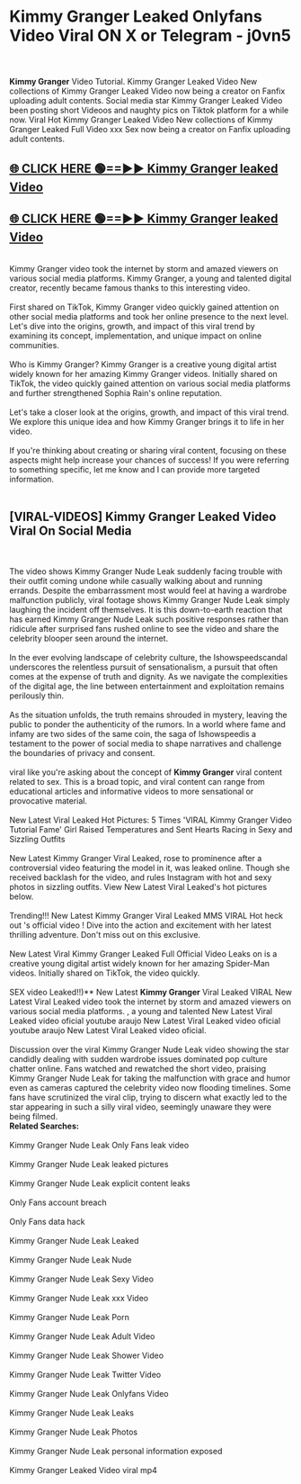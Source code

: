 <h1> Kimmy Granger Leaked Onlyfans Video Viral ON X or Telegram - j0vn5 </h1>

# 
<br>
<strong>Kimmy Granger</strong> Video Tutorial. Kimmy Granger Leaked Video New collections of  Kimmy Granger Leaked Video now being a creator on Fanfix uploading adult contents. Social media star Kimmy Granger Leaked Video been posting short Videoos and naughty pics on Tiktok platform for a while now. Viral Hot Kimmy Granger Leaked Video New collections of Kimmy Granger Leaked Full Video xxx Sex now being a creator on Fanfix uploading adult contents.
<br>

## [🌐 CLICK HERE 🟢==►► Kimmy Granger leaked Video ](https://onlyclips.site?title=Kimmy_Granger&ref=git)


## [🌐 CLICK HERE 🟢==►► Kimmy Granger leaked Video ](https://onlyclips.site?title=Kimmy_Granger&ref=git)

<br>
Kimmy Granger video took the internet by storm and amazed viewers on various social media platforms. Kimmy Granger, a young and talented digital creator, recently became famous thanks to this interesting video.
<br><br>
First shared on TikTok, Kimmy Granger video quickly gained attention on other social media platforms and took her online presence to the next level. Let's dive into the origins, growth, and impact of this viral trend by examining its concept, implementation, and unique impact on online communities.
<br><br>
Who is Kimmy Granger? Kimmy Granger is a creative young digital artist widely known for her amazing Kimmy Granger videos. Initially shared on TikTok, the video quickly gained attention on various social media platforms and further strengthened Sophia Rain's online reputation.
<br><br>
Let's take a closer look at the origins, growth, and impact of this viral trend. We explore this unique idea and how Kimmy Granger brings it to life in her video.
<br><br>
If you're thinking about creating or sharing viral content, focusing on these aspects might help increase your chances of success! If you were referring to something specific, let me know and I can provide more targeted information.
<br><br>
<h2>[VIRAL-VIDEOS] Kimmy Granger Leaked Video Viral On Social Media</h2>
<br><br>
The video shows Kimmy Granger Nude Leak suddenly facing trouble with their outfit coming undone while casually walking about and running errands. Despite the embarrassment most would feel at having a wardrobe malfunction publicly, viral footage shows Kimmy Granger Nude Leak simply laughing the incident off themselves. It is this down-to-earth reaction that has earned Kimmy Granger Nude Leak such positive responses rather than ridicule after surprised fans rushed online to see the video and share the celebrity blooper seen around the internet.
<br><br>
In the ever evolving landscape of celebrity culture, the Ishowspeedscandal underscores the relentless pursuit of sensationalism, a pursuit that often comes at the expense of truth and dignity. As we navigate the complexities of the digital age, the line between entertainment and exploitation remains perilously thin.
<br><br>
As the situation unfolds, the truth remains shrouded in mystery, leaving the public to ponder the authenticity of the rumors. In a world where fame and infamy are two sides of the same coin, the saga of Ishowspeedis a testament to the power of social media to shape narratives and challenge the boundaries of privacy and consent.
<br><br>
viral like you're asking about the concept of <strong>Kimmy Granger</strong> viral content related to sex. This is a broad topic, and viral content can range from educational articles and informative videos to more sensational or provocative material.
<br><br>
New Latest Viral Leaked Hot Pictures: 5 Times 'VIRAL Kimmy Granger Video Tutorial Fame' Girl Raised Temperatures and Sent Hearts Racing in Sexy and Sizzling Outfits
<br><br>
New Latest Kimmy Granger Viral Leaked, rose to prominence after a controversial video featuring the model in it, was leaked online. Though she received backlash for the video, and rules Instagram with hot and sexy photos in sizzling outfits. View New Latest Viral Leaked's hot pictures below.
<br><br>
Trending!!! New Latest Kimmy Granger Viral Leaked MMS VIRAL Hot heck out 's official video ! Dive into the action and excitement with her latest thrilling adventure. Don't miss out on this exclusive.
<br><br>
New Latest Viral Kimmy Granger Leaked Full Official Video Leaks on  is a creative young digital artist widely known for her amazing Spider-Man videos. Initially shared on TikTok, the video quickly.
<br><br>
SEX video Leaked!!)** New Latest <strong>Kimmy Granger</strong> Viral Leaked VIRAL New Latest Viral Leaked video took the internet by storm and amazed viewers on various social media platforms. , a young and talented New Latest Viral Leaked video oficial youtube araujo New Latest Viral Leaked video oficial youtube araujo New Latest Viral Leaked video oficial.
<br><br>
Discussion over the viral Kimmy Granger Nude Leak video showing the star candidly dealing with sudden wardrobe issues dominated pop culture chatter online. Fans watched and rewatched the short video, praising Kimmy Granger Nude Leak for taking the malfunction with grace and humor even as cameras captured the celebrity video now flooding timelines. Some fans have scrutinized the viral clip, trying to discern what exactly led to the star appearing in such a silly viral video, seemingly unaware they were being filmed.
<br>
<strong>Related Searches:</strong>
<br><br>
Kimmy Granger Nude Leak Only Fans leak video
<br><br>
Kimmy Granger Nude Leak leaked pictures
<br><br>
Kimmy Granger Nude Leak explicit content leaks
<br><br>
Only Fans account breach
<br><br>
Only Fans data hack
<br><br>
Kimmy Granger Nude Leak Leaked
<br><br>
Kimmy Granger Nude Leak Nude
<br><br>
Kimmy Granger Nude Leak Sexy Video
<br><br>
Kimmy Granger Nude Leak xxx Video
<br><br>
Kimmy Granger Nude Leak Porn
<br><br>
Kimmy Granger Nude Leak Adult Video
<br><br>
Kimmy Granger Nude Leak Shower Video
<br><br>
Kimmy Granger Nude Leak Twitter Video
<br><br>
Kimmy Granger Nude Leak Onlyfans Video
<br><br>
Kimmy Granger Nude Leak Leaks
<br><br>
Kimmy Granger Nude Leak Photos
<br><br>
Kimmy Granger Nude Leak personal information exposed
<br><br>
Kimmy Granger Leaked Video viral mp4